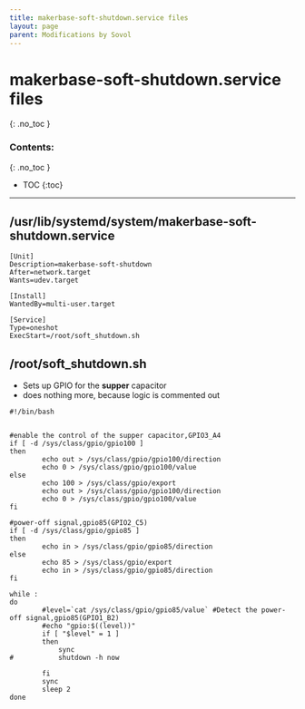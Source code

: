 ```yaml
---
title: makerbase-soft-shutdown.service files
layout: page
parent: Modifications by Sovol
---
```

# makerbase-soft-shutdown.service files
{: .no_toc }
### Contents:
{: .no_toc }
- TOC
{:toc}
----

## /usr/lib/systemd/system/makerbase-soft-shutdown.service
```
[Unit]
Description=makerbase-soft-shutdown
After=network.target
Wants=udev.target

[Install]
WantedBy=multi-user.target

[Service]
Type=oneshot
ExecStart=/root/soft_shutdown.sh
```

## /root/soft_shutdown.sh
  * Sets up GPIO for the **supper** capacitor
  * does nothing more, because logic is commented out

```
#!/bin/bash


#enable the control of the supper capacitor,GPIO3_A4
if [ -d /sys/class/gpio/gpio100 ]
then
        echo out > /sys/class/gpio/gpio100/direction
        echo 0 > /sys/class/gpio/gpio100/value
else
        echo 100 > /sys/class/gpio/export
        echo out > /sys/class/gpio/gpio100/direction
        echo 0 > /sys/class/gpio/gpio100/value
fi

#power-off signal,gpio85(GPIO2_C5)
if [ -d /sys/class/gpio/gpio85 ]
then
        echo in > /sys/class/gpio/gpio85/direction
else
        echo 85 > /sys/class/gpio/export
        echo in > /sys/class/gpio/gpio85/direction
fi

while :
do
        #level=`cat /sys/class/gpio/gpio85/value` #Detect the power-off signal,gpio85(GPIO1_B2)
        #echo "gpio:$((level))"
        if [ "$level" = 1 ]
        then		
			sync
#           shutdown -h now

        fi
        sync
        sleep 2
done
```

